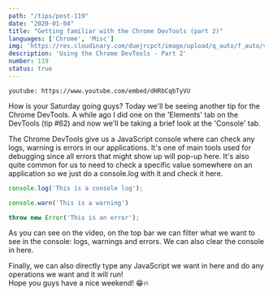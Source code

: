 ```yaml
---
path: "/tips/post-119"
date: "2020-01-04"
title: "Getting familiar with the Chrome DevTools (part 2)"
languages: ['Chrome', 'Misc']
img: 'https://res.cloudinary.com/duejrcpct/image/upload/q_auto/f_auto/v1587500596/tips/119-1_l3zcpp.png'
description: 'Using the Chrome DevTools - Part 2'
number: 119
status: true
---
```


`youtube: https://www.youtube.com/embed/dHRbCqbTyVU`

How is your Saturday going guys?
Today we'll be seeing another tip for the Chrome DevTools. A while ago I did one on the 'Elements' tab on the DevTools (tip \#62) and now we'll be taking a brief look at the 'Console' tab.

The Chrome DevTools give us a JavaScript console where can check any logs, warning is errors in our applications. It's one of main tools used for debugging since all errors that might show up will pop-up here. It's also quite common for us to need to check a specific value somewhere on an application so we just do a console.log with it and check it here.

 ```javascript
console.log('This is a console log');

console.warn('This is a warning')

throw new Error('This is an error');
 ```
As you can see on the video, on the top bar we can filter what we want to see in the console: logs, warnings and errors. We can also clear the console in here.

Finally, we can also directly type any JavaScript we want in here and do any operations we want and it will run!  
Hope you guys have a nice weekend! 😁🔥